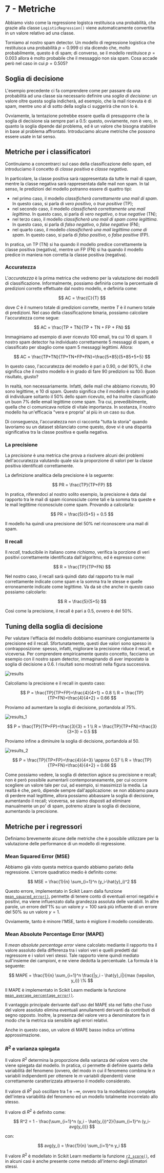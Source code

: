 # 7 - Metriche

Abbiamo visto come la regressione logistca restituisca una probabilità, che grazie alla classe `LogisticRegression()` viene automaticamente convertita in un valore relativo ad una classe.

Torniamo al nostro spam detector. Un modello di regressione logistica che restituisca una probabilità $p = 0.999$ ci sta dicendo che, molto probabilmente, questo è di spam; di converso, se il modello restituisce $p = 0.003$ allora è molto probabile che il messaggio non sia spam. Cosa accade però nel caso in cui $p = 0.505$?

## Soglia di decisione

L'esempio precedente ci fa comprendere come per passare da una probabilità ad una classe sia necessario definire una *soglia di decisione*: un valore oltre questa soglia indicherà, ad esempio, che la mail ricevuta è di spam, mentre uno al di sotto della soglia ci suggerirà che non lo è.

Ovviamente, la tentazione potrebbe essere quella di presupporre che la soglia di decisione sia sempre pari a $0.5$: questo, ovviamente, non è vero, in quanto la soglia dipende dal problema, ed è un valore che bisogna stabilire in base al problema affrontato. Introduciamo alcune metriche che possono essere usate in tal senso.

## Metriche per i classificatori

Continuiamo a concentrarci sul caso della classificazione dello spam, ed introduciamo il concetto di *classe positiva* e *classe negativa*.

In particolare, la classe positiva sarà rappresentata da tutte le mail di spam, mentre la classe negativa sarà rappresentata dalle mail non spam. In tal senso, le predizioni del modello potranno essere di quattro tipi:

* nel primo caso, il modello *classificherà correttamente una mail di spam*. In questo caso, si parla di *vero positivo*, o *true positive* (TP);
* nel secondo caso, il modello *classificherà correttamente una mail legittima*. In questo caso, si parla di *vero negativo*, o *true negative* (TN);
* nel terzo caso, il modello *classificherà una mail di spam come legittima*. In questo caso, si parla di *falso negativo*, o *false negative* (FN);
* nel quarto caso, il modello *classificherà una mail legittima come di spam*. In questo caso, si parla di *falso positivo*, o *false positive* (FP).

In pratica, un TP (TN) si ha quando il modello predice correttamente la classe positiva (negativa), mentre un FP (FN) si ha quando il modello predice in maniera non corretta la classe positiva (negativa).

### Accuratezza

L'*accuratezza* è la prima metrica che vedremo per la valutazione dei modelli di classificazione. Informalmente, possiamo definirla come la percentuale di predizioni corrette effettuate dal nostro modello, e definirla come:

$$
AC = \frac{C}{T}
$$

dove $C$ è il numero totale di predizioni corrette, mentre $T$ è il numero totale di predizioni. Nel caso della classificazione binaria, possiamo calcolare l'accuratezza come segue:

$$
AC = \frac{TP + TN}{TP + TN + FP + FN}
$$

Immaginiamo ad esempio di aver ricevuto $100$ email, tra cui $10$ di spam. Il nostro spam detector ha individuato correttamente $5$ messaggi di spam, e classificato per sbaglio come spam $5$ messaggi legittimi. Allora:

$$
AC = \frac{TP+TN}{TP+TN+FP+FN}=\frac{5+85}{5+85+5+5}
$$

In questo caso, l'accuratezza del modello è pari a $0.90$, o del $90\%$, il che significa che il nostro modello è in grado di fare $90$ predizioni su $100$. Buon risultato, giusto?

In realtà, non necessariamente. Infatti, delle mail che abbiamo ricevuto, $90$ sono legittime, e $10$ di spam. Questo significa che il modello è stato in grado di individuare soltanto il $50\%$ dello spam ricevuto, ed ha inoltre classificato un buon $7\%$ delle email legittime come spam. Tra cui, prevedibilmente, quella che ci comunicava notizie di vitale importanza. In sostanza, il nostro modello ha un'efficacia "vera e propria" al più in un caso su due.

Di conseguenza, l'accuratezza non ci racconta "tutta la storia" quando lavoriamo su un dataset sbilanciato come questo, dove vi è una disparità significativa tra la classe positiva e quella negativa.

<!-- #### Accuratezza in Scikit Learn

L'accuratezza delle predizioni effettuate da un classificatore è ottenuta in Scikit Learn utilizzando il metodo `accuracy_score()`.

Ad esempio:

```py
from sklearn.metrics import accuracy_score

clf = LogisticRegression(max_iter=1000)
clf.fit(X_train, y_train)
y_pred = clf.predict(X_test)

accuracy_score(y_test, y_pred)
``` -->

### La precisione

La *precisione* è una metrica che prova a risolvere alcuni dei problemi dell'accuratezza valutando quale sia la proporzione di valori per la classe positiva identificati correttamente.

La definizione analitica della precisione è la seguente:

$$
PR = \frac{TP}{TP+FP}
$$

In pratica, riferendoci al nostro solito esempio, la precisione è data dal rapporto tra le mail di spam riconosciute come tali e la somma tra queste e le mail legittime riconosciute come spam. Provando a calcolarla:

$$
PR = \frac{5}{5+5} = 0.5
$$

Il modello ha quindi una precisione del $50\%$ nel riconoscere una mail di spam.

<!-- #### Precisione in Scikit Learn

La precisione delle predizioni effettuate da un classificatore è ottenuta in Scikit Learn utilizzando il metodo `precision_score()`.

Ad esempio:

```py
from sklearn.metrics import precision_score

precision_score(y_test, y_pred)
``` -->

### Il recall

Il *recall*, traducibile in italiano come *richiamo*, verifica la porzione di veri positivi correttamente identificata dall'algoritmo, ed è espresso come:

$$
R = \frac{TP}{TP+FN}
$$

Nel nostro caso, il recall sarà quindi dato dal rapporto tra le mail correttamente indicate come spam e la somma tra le stesse e quelle erroneamente indicate come legittime. Va da sè che anche in questo caso possiamo calcolarlo:

$$
R = \frac{5}{5+5}
$$

Così come la precisione, il recall è pari a $0.5$, ovvero è del $50\%$.

<!-- #### 18.2.3.1 - Recall in Scikit Learn

Ovviamente, anche il recall ha una rappresentazione in Scikit Learn mediante la funzione `recall_score()`:

```py
from sklearn.metrics import recall_score

recall_score(y_test, y_pred)
``` -->

## Tuning della soglia di decisione

Per valutare l'effiacia del modello dobbiamo esaminare congiuntamente la precisione ed il recall. Sfortunatamente, questi due valori sono spesso in contrapposizione: spesso, infatti, migliorare la precisione riduce il recall, e viceversa. Per comprendere empiricamente questo concetto, facciamo un esempio con il nostro spam detector, immaginando di aver impostato la soglia di decisione a $0.6$. I risultati sono mostrati nella figura successiva.

![results](./images/results.png)

Calcoliamo la precisione e il recall in questo caso:

$$
P = \frac{TP}{TP+FP}=\frac{4}{4+1} = 0.8 \\
R = \frac{TP}{TP+FN}=\frac{4}{4+2} = 0.66
$$

Proviamo ad aumentare la soglia di decisione, portandola al $75\%$.

![results_1](./images/results_1.png)

$$
P = \frac{TP}{TP+FP}=\frac{3}{3} = 1 \\
R = \frac{TP}{TP+FN}=\frac{3}{3+3} = 0.5
$$

Proviamo infine a diminuire la soglia di decisione, portandola al $50%$.

![results_2](./images/results_2.png)

$$
P = \frac{TP}{TP+FP}=\frac{4}{4+3} \approx 0.57 \\
R = \frac{TP}{TP+FN}=\frac{4}{4+2} = 0.66
$$

Come possiamo vedere, la soglia di detection agisce su precisione e recall; non è però possibile aumentarli contemporaneamente, per cui occorre scegliere un valore tale per cui, ad esempio, si massimizzi la media. La realtà è che, però, dipende sempre dall'applicazione: se non abbiamo paura di perdere mail legittime, allora possiamo abbassare la soglia di decisione, aumentando il recall; viceversa, se siamo disposti ad eliminare manualmente un po' di spam, potremo alzare la soglia di decisione, aumentando la precisione.

## Metriche per i regressori

Definiamo brevemente alcune delle metriche che è possibile utilizzare per la valutazione delle performance di un modello di regressione.

### Mean Squared Error (MSE)

Abbiamo già visto questa metrica quando abbiamo parlato della regressione. L'errore quadratico medio è definito come:

$$
MSE = \frac{1}{n} \sum_{i=1}^n (y_i-\hat{y}_i)^2
$$

Questo errore, implementato in Scikit Learn dalla funzione [`mean_squared_error()`](https://scikit-learn.org/stable/modules/generated/sklearn.metrics.mean_squared_error.html#sklearn.metrics.mean_squared_error), permette di tenere conto di eventuali errori negativi e positivi, ma viene influenzato dalla grandezza assoluta delle variabili. In altre parole, un errore dell'$1\%$ su un valore $y=100$ sarà più influente di un errore del $50\%$ su un valore $y=1$.

Ovviamente, tanto è minore l'MSE, tanto è migliore il modello considerato.

### Mean Absolute Percentage Error (MAPE)

Il *mean absolute percentage error* viene calcolato mediante il rapporto tra il valore assoluto della differenza tra i valori veri e quelli predetti dal regressore e i valori veri stessi. Tale rapporto viene quindi mediato sull'insieme dei campioni, e ne viene dedotta la percentuale. La formula è la seguente:

$$
MAPE = \frac{1}{n} \sum_{i=1}^n \frac{|y_i - \hat{y}_i|}{max (\epsilon, y_i)} \%
$$

Il MAPE è implementato in Scikit Learn mediante la funzione [`mean_average_percentage_error()`](http://scikit-learn.org/stable/modules/generated/sklearn.metrics.mean_absolute_percentage_error.html).

Il vantaggio principale derivante dall'uso del MAPE sta nel fatto che l'uso del valore assoluto elimina eventuali annullamenti derivanti da contributi di segno opposto. Inoltre, la presenza del valore vero a denominatore fa in modo che la metrica sia sensibile agli errori relativi.

Anche in questo caso, un valore di MAPE basso indica un'ottima approssimazione.

### $R^2$ e varianza spiegata

Il valore $R^2$ determina la proporzione della varianza del valore vero che viene spiegata dal modello. In pratica, ci permette di definire quanta della variabilità del fenomeno (ovvero, del modo in cui il fenomeno combina le $n$ variabili indipendenti per ottenere le $m$ variabili dipendenti) viene correttamente caratterizzata attraverso il modello considerato.

Il valore di $R^2$ può oscillare tra $1$ e $- \infty$, ovvero tra la modellazione completa dell'intera variabilità del fenomeno ed un modello totalmente incorrelato allo stesso.

Il valore di $R^2$ è definito come:

$$
R^2 = 1 - \frac{\sum_{i=1}^n (y_i - \hat{y_i})^2}{\sum_{i=1}^n (y_i-avg(y_i))}
$$

con:

$$
avg(y_i) = \frac{1}{n} \sum_{i=1}^n y_i
$$

Il valore $R^2$ è modellato in Scikit Learn mediante la funzione [`r2_score()`](https://scikit-learn.org/stable/modules/generated/sklearn.metrics.r2_score.html#sklearn.metrics.r2_score), ed in alcuni casi è anche presente come metodo all'interno degli stimatori stessi.
